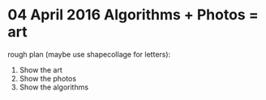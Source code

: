 # 04 April 2016 Algorithms + Photos = art
rough plan (maybe use shapecollage for letters):

1. Show the art
2. Show the photos
3. Show the algorithms